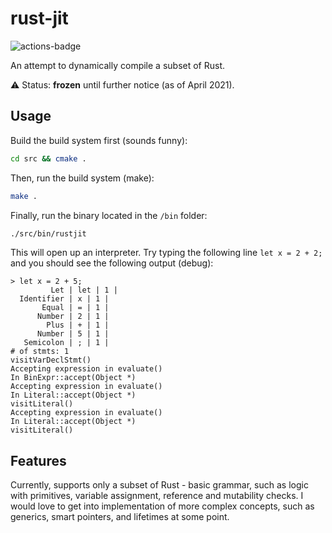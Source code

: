 # rust-jit

![actions-badge](https://github.com/oneturkmen/rust-jit/workflows/rust-jit-ci/badge.svg)

An attempt to dynamically compile a subset of Rust.

:warning: Status: **frozen** until further notice (as of April 2021).

## Usage

Build the build system first (sounds funny):

```bash
cd src && cmake .
```

Then, run the build system (make):
```bash
make .
```

Finally, run the binary located in the `/bin` folder:

```bash
./src/bin/rustjit
```

This will open up an interpreter. Try typing the following line `let x = 2 + 2;` and you should see the following output (debug):

```
> let x = 2 + 5;
         Let | let | 1 | 
  Identifier | x | 1 | 
       Equal | = | 1 | 
      Number | 2 | 1 | 
        Plus | + | 1 | 
      Number | 5 | 1 | 
   Semicolon | ; | 1 | 
# of stmts: 1
visitVarDeclStmt()
Accepting expression in evaluate()
In BinExpr::accept(Object *)
Accepting expression in evaluate()
In Literal::accept(Object *)
visitLiteral()
Accepting expression in evaluate()
In Literal::accept(Object *)
visitLiteral()
```

## Features

Currently, supports only a subset of Rust - basic grammar, such as logic with primitives, variable assignment, reference and mutability checks. I would love to get into implementation of more complex concepts, such as generics, smart pointers, and lifetimes at some point.

